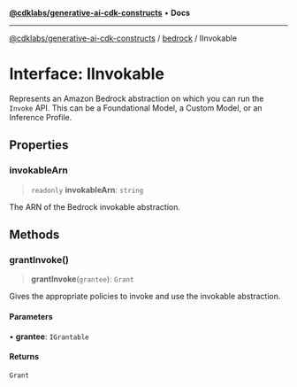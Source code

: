 [**@cdklabs/generative-ai-cdk-constructs**](../../../README.md) • **Docs**

***

[@cdklabs/generative-ai-cdk-constructs](../../../README.md) / [bedrock](../README.md) / IInvokable

# Interface: IInvokable

Represents an Amazon Bedrock abstraction on which you can
run the `Invoke` API. This can be a Foundational Model,
a Custom Model, or an Inference Profile.

## Properties

### invokableArn

> `readonly` **invokableArn**: `string`

The ARN of the Bedrock invokable abstraction.

## Methods

### grantInvoke()

> **grantInvoke**(`grantee`): `Grant`

Gives the appropriate policies to invoke and use the invokable abstraction.

#### Parameters

• **grantee**: `IGrantable`

#### Returns

`Grant`
